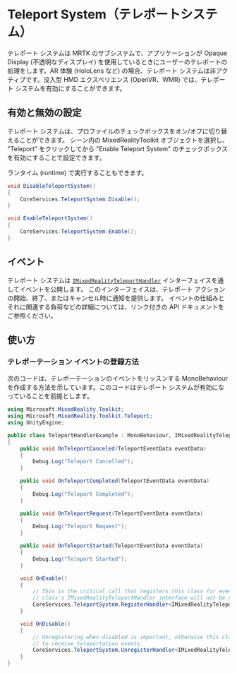 # Teleport System（テレポートシステム）

テレポート システムは MRTK のサブシステムで、アプリケーションが Opaque Display (不透明なディスプレイ) を使用しているときにユーザーのテレポートの処理をします。AR 体験 (HoloLens など) の場合、テレポート システムは非アクティブです。没入型 HMD エクスペリエンス (OpenVR、WMR) では、テレポート システムを有効にすることができます。


## 有効と無効の設定

テレポート システムは、プロファイルのチェックボックスをオン/オフに切り替えることができます。
シーン内の MixedRealityToolkit オブジェクトを選択し、
"Teleport" をクリックしてから "Enable Teleport System" のチェックボックスを有効にすることで設定できます。

ランタイム (runtime) で実行することもできます。

```csharp
void DisableTeleportSystem()
{
    CoreServices.TeleportSystem.Disable();
}

void EnableTeleportSystem()
{
    CoreServices.TeleportSystem.Enable();
}
```

## イベント

テレポート システムは [`IMixedRealityTeleportHandler`](xref:Microsoft.MixedReality.Toolkit.Teleport.IMixedRealityTeleportHandler) インターフェイスを通してイベントを公開します。
このインターフェイスは、テレポート アクションの開始、終了、またはキャンセル時に通知を提供します。
イベントの仕組みとそれに関連する負荷などの詳細については、リンク付きの API ドキュメントをご参照ください。

## 使い方

### テレポーテーション イベントの登録方法

次のコードは、テレポーテーションのイベントをリッスンする MonoBehaviour を作成する方法を示しています。このコードはテレポート システムが有効になっていることを前提とします。

```csharp
using Microsoft.MixedReality.Toolkit;
using Microsoft.MixedReality.Toolkit.Teleport;
using UnityEngine;

public class TeleportHandlerExample : MonoBehaviour, IMixedRealityTeleportHandler
{
    public void OnTeleportCanceled(TeleportEventData eventData)
    {
        Debug.Log("Teleport Cancelled");
    }

    public void OnTeleportCompleted(TeleportEventData eventData)
    {
        Debug.Log("Teleport Completed");
    }

    public void OnTeleportRequest(TeleportEventData eventData)
    {
        Debug.Log("Teleport Request");
    }

    public void OnTeleportStarted(TeleportEventData eventData)
    {
        Debug.Log("Teleport Started");
    }

    void OnEnable()
    {
        // This is the critical call that registers this class for events. Without this
        // class's IMixedRealityTeleportHandler interface will not be called.
        CoreServices.TeleportSystem.RegisterHandler<IMixedRealityTeleportHandler>(this);
    }

    void OnDisable()
    {
        // Unregistering when disabled is important, otherwise this class will continue
        // to receive teleportation events.
        CoreServices.TeleportSystem.UnregisterHandler<IMixedRealityTeleportHandler>(this);
    }
}
```
